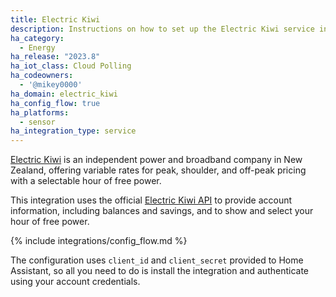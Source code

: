 ```yaml
---
title: Electric Kiwi
description: Instructions on how to set up the Electric Kiwi service in Home Assistant.
ha_category:
  - Energy
ha_release: "2023.8"
ha_iot_class: Cloud Polling
ha_codeowners:
  - '@mikey0000'
ha_domain: electric_kiwi
ha_config_flow: true
ha_platforms:
  - sensor
ha_integration_type: service
---
```


[Electric Kiwi](https://www.electrickiwi.co.nz/) is an independent power and broadband company in New Zealand, offering variable rates for peak, shoulder, and off-peak pricing with a selectable hour of free power. 

This integration uses the official [Electric Kiwi API](https://developer.electrickiwi.co.nz) to provide account information, including balances and savings, and to show and select your hour of free power.

{% include integrations/config_flow.md %}

<div class='note'>

The configuration uses `client_id` and `client_secret` provided to Home Assistant, so all you need to do is install the integration and authenticate using your account credentials. 

</div>
